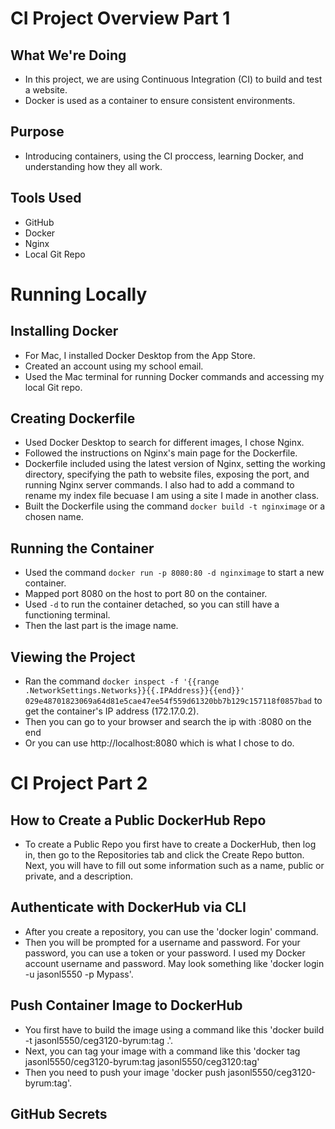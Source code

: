 # CI Project Overview Part 1

## What We're Doing
- In this project, we are using Continuous Integration (CI) to build and test a website.
- Docker is used as a container to ensure consistent environments.

## Purpose
- Introducing containers, using the CI proccess, learning Docker, and understanding how they all work.

## Tools Used
- GitHub
- Docker
- Nginx
- Local Git Repo

# Running Locally

## Installing Docker
- For Mac, I installed Docker Desktop from the App Store.
- Created an account using my school email.
- Used the Mac terminal for running Docker commands and accessing my local Git repo.

## Creating Dockerfile
- Used Docker Desktop to search for different images, I chose Nginx.
- Followed the instructions on Nginx's main page for the Dockerfile.
- Dockerfile included using the latest version of Nginx, setting the working directory, specifying the path to website files, exposing the port, and running Nginx server commands. I also had to add a command to rename my index file becuase I am using a site I made in another class.
- Built the Dockerfile using the command `docker build -t nginximage` or a chosen name.

## Running the Container
- Used the command `docker run -p 8080:80 -d nginximage` to start a new container.
- Mapped port 8080 on the host to port 80 on the container.
- Used `-d` to run the container detached, so you can still have a functioning terminal.
- Then the last part is the image name.

## Viewing the Project
- Ran the command `docker inspect -f '{{range .NetworkSettings.Networks}}{{.IPAddress}}{{end}}' 029e48701823069a64d81e5cae47ee54f559d61320bb7b129c157118f0857bad` to get the container's IP address (172.17.0.2).
- Then you can go to your browser and search the ip with :8080 on the end
- Or you can use http://localhost:8080 which is what I chose to do.

# CI Project Part 2

## How to Create a Public DockerHub Repo
- To create a Public Repo you first have to create a DockerHub, then log in, then go to the Repositories tab and click the Create Repo button. Next, you will have to fill out some information such as a name, public or private, and a description.

## Authenticate with DockerHub via CLI
- After you create a repository, you can use the 'docker login' command.
- Then you will be prompted for a username and password. For your password, you can use a token or your password. I used my Docker account username and password. May look something like 'docker login -u jasonl5550 -p Mypass'.

## Push Container Image to DockerHub
- You first have to build the image using a command like this 'docker build -t jasonl5550/ceg3120-byrum:tag .'.
- Next, you can tag your image with a command like this 'docker tag jasonl5550/ceg3120-byrum:tag jasonl5550/ceg3120:tag'
- Then you need to push your image 'docker push jasonl5550/ceg3120-byrum:tag'.

## GitHub Secrets
